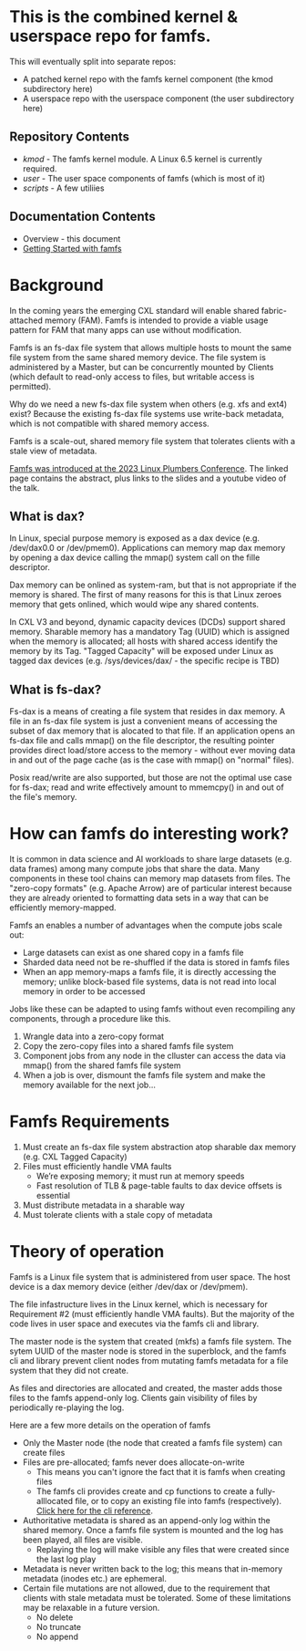 
# This is the combined kernel & userspace repo for famfs.

This will eventually split into separate repos:
* A patched kernel repo with the famfs kernel component (the kmod subdirectory here)
* A userspace repo with the userspace component (the user subdirectory here)

## Repository Contents

* *kmod* - The famfs kernel module. A Linux 6.5 kernel is currently required.
* *user* - The user space components of famfs (which is most of it)
* *scripts* - A few utiliies

## Documentation Contents

* Overview - this document
* [Getting Started with famfs](user/README.md)

# Background

In the coming years the emerging CXL standard will enable shared fabric-attached
memory (FAM). Famfs is intended to provide a viable usage pattern for FAM that many apps
can use without modification.

Famfs is an fs-dax file system that allows multiple hosts to mount the same file system
from the same shared memory device. The file system is administered by a Master, but can
be concurrently mounted by Clients (which default to read-only access to files, but writable
access is permitted).

Why do we need a new fs-dax file system when others (e.g. xfs and ext4) exist? Because the existing
fs-dax file systems use write-back metadata, which is not compatible with shared memory
access.

Famfs is a scale-out, shared memory file system that tolerates clients with a stale view
of metadata. 

[Famfs was introduced at the 2023 Linux Plumbers Conference](https://lpc.events/event/17/contributions/1455/). The linked page contains the abstract, plus links to the slides and a
youtube video of the talk.

## What is dax?
In Linux, special purpose memory is exposed as a dax device (e.g. /dev/dax0.0 or /dev/pmem0).
Applications can memory map dax memory by opening a dax device calling the mmap() system call
on the fille descriptor.

Dax memory can be onlined as system-ram, but that is not appropriate if the memory is
shared. The first of many reasons for this is that Linux zeroes memory that gets onlined,
which would wipe any shared contents.

In CXL V3 and beyond, dynamic capacity devices (DCDs) support shared memory. Sharable memory
has a mandatory Tag (UUID) which is assigned when the memory is allocated;
all hosts with shared access identify the memory by its Tag.
"Tagged Capacity" will be exposed under Linux as tagged dax devices
(e.g. /sys/devices/dax/<tag> - the specific recipe is TBD)

## What is fs-dax?

Fs-dax is a means of creating a file system that resides in dax memory. A file in an fs-dax
file system is just a convenient means of accessing the subset of dax memory that is alocated
to that file. If an application opens an
fs-dax file and calls mmap() on the file descriptor, the resulting pointer provides direct
load/store access to the memory - without
ever moving data in and out of the page cache (as is the case with mmap() on "normal" files).

Posix read/write are also supported, but those are not the optimal use case for fs-dax;
read and write effectively amount to mmemcpy() in and out of the file's memory. 


# How can famfs do interesting work?

It is common in data science and AI workloads to share large datasets (e.g. data frames)
among many compute jobs that share the data. Many components in these tool chains can
memory map datasets from files. The "zero-copy formats" (e.g. Apache Arrow) are of 
particular interest because they are already oriented to formatting data sets in a way
that can be efficiently memory-mapped.

Famfs an enables a number of advantages when the compute jobs scale out:

* Large datasets can exist as one shared copy in a famfs file
* Sharded data need not be re-shuffled if the data is stored in famfs files
* When an app memory-maps a famfs file, it is directly accessing the memory;
  unlike block-based file systems, data is not read into local memory in order to be accessed

Jobs like these can be adapted to using famfs without even recompiling any components,
through a procedure like this.

1. Wrangle data into a zero-copy format
2. Copy the zero-copy files into a shared famfs file system
3. Component jobs from any node in the clluster can access the data via mmap() from the
   shared famfs file system
4. When a job is over, dismount the famfs file system and make the memory available for
   the next job...

# Famfs Requirements

1. Must create an fs-dax file system abstraction atop sharable dax memory
   (e.g. CXL Tagged Capacity)
2. Files must efficiently handle VMA faults
     - We’re exposing memory; it must run at memory speeds
     - Fast resolution of TLB & page-table faults to dax device offsets is essential
3. Must distribute metadata in a sharable way
4. Must tolerate clients with a stale copy of metadata

# Theory of operation

Famfs is a Linux file system that is administered from user space. The host device
is a dax memory device (either /dev/dax or /dev/pmem).

The file infastructure lives in the Linux kernel, which is necessary for Requirement #2
(must efficiently handle VMA faults). But the majority of the code lives in user space
and executes via the famfs cli and library.

The master node is the system that created (mkfs) a famfs file system. The sytem UUID of the
master node is stored in the superblock, and the famfs cli and library prevent client nodes
from mutating famfs metadata for a file system that they did not create.

As files and directories are allocated and created, the master adds those files to the
famfs append-only log. Clients gain visibility of files by periodically re-playing the
log.

Here are a few more details on the operation of famfs

* Only the Master node (the node that created a famfs file system) can create files
* Files are pre-allocated; famfs never does allocate-on-write
    - This means you can't ignore the fact that it is famfs when creating files
    - The famfs cli provides create and cp functions to create a fully-alllocated file,
      or to copy an existing file into famfs (respectively).
      [Click here for the cli reference](user/markdown/famfs-cli-reference.md).
* Authoritative metadata is shared as an append-only log within the shared memory. Once
  a famfs file system is mounted and the log has been played, all files are visible.
    - Replaying the log will make visible any files that were created since the last log play
* Metadata is never written back to the log; this means that in-memory metadata (inodes etc.)
  are ephemeral.
* Certain file mutations are not allowed, due to the requirement that clients with stale
  metadata must be tolerated. Some of these limitations may be relaxable in a future version.
    - No delete
    - No truncate
    - No append

